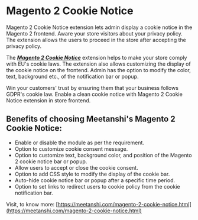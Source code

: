 # Magento 2 Cookie Notice

Magento 2 Cookie Notice extension lets admin display a cookie notice in the Magento 2 frontend. Aware your store visitors about your privacy policy. The extension allows the users to proceed in the store after accepting the privacy policy.

The [***Magento 2 Cookie Notice***](https://meetanshi.com/magento-2-cookie-notice.html) extension helps to make your store comply with EU's cookie laws. The extension also allows customizing the display of the cookie notice on the frontend. Admin has the option to modify the color, text, background etc., of the notification bar or popup.

Win your customers' trust by ensuring them that your business follows GDPR's cookie law. Enable a clean cookie notice with Magento 2 Cookie Notice extension in store frontend.

## Benefits of choosing Meetanshi's Magento 2 Cookie Notice:
* Enable or disable the module as per the requirement.
* Option to customize cookie consent message.
* Option to customize text, background color, and position of the Magento 2 cookie notice bar or popup.
* Allow users to accept or close the cookie consent.
* Option to add CSS style to modify the display of the cookie bar.
* Auto-hide cookie notice bar or popup after a specific time period. 
* Option to set links to redirect users to cookie policy from the cookie notification bar.


Visit, to know more: [https://meetanshi.com/magento-2-cookie-notice.html](https://meetanshi.com/magento-2-cookie-notice.html)
